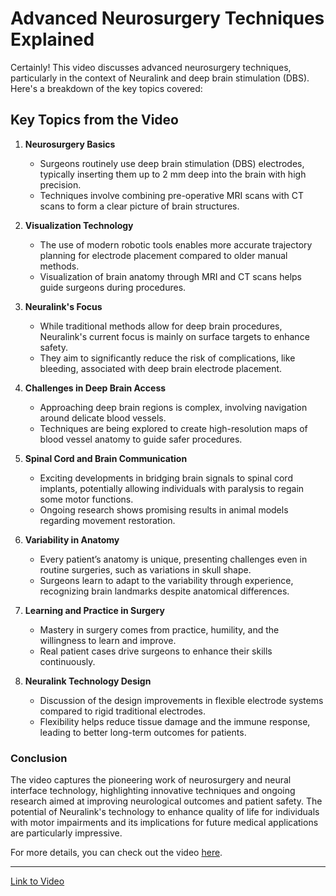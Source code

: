# Advanced Neurosurgery Techniques Explained

Certainly! This video discusses advanced neurosurgery techniques, particularly in the context of Neuralink and deep brain stimulation (DBS). Here's a breakdown of the key topics covered:

## Key Topics from the Video

1. **Neurosurgery Basics**
   - Surgeons routinely use deep brain stimulation (DBS) electrodes, typically inserting them up to 2 mm deep into the brain with high precision.
   - Techniques involve combining pre-operative MRI scans with CT scans to form a clear picture of brain structures.

2. **Visualization Technology**
   - The use of modern robotic tools enables more accurate trajectory planning for electrode placement compared to older manual methods.
   - Visualization of brain anatomy through MRI and CT scans helps guide surgeons during procedures.

3. **Neuralink's Focus**
   - While traditional methods allow for deep brain procedures, Neuralink's current focus is mainly on surface targets to enhance safety.
   - They aim to significantly reduce the risk of complications, like bleeding, associated with deep brain electrode placement.

4. **Challenges in Deep Brain Access**
   - Approaching deep brain regions is complex, involving navigation around delicate blood vessels.
   - Techniques are being explored to create high-resolution maps of blood vessel anatomy to guide safer procedures.

5. **Spinal Cord and Brain Communication**
   - Exciting developments in bridging brain signals to spinal cord implants, potentially allowing individuals with paralysis to regain some motor functions.
   - Ongoing research shows promising results in animal models regarding movement restoration.

6. **Variability in Anatomy**
   - Every patient’s anatomy is unique, presenting challenges even in routine surgeries, such as variations in skull shape.
   - Surgeons learn to adapt to the variability through experience, recognizing brain landmarks despite anatomical differences.

7. **Learning and Practice in Surgery**
   - Mastery in surgery comes from practice, humility, and the willingness to learn and improve.
   - Real patient cases drive surgeons to enhance their skills continuously.

8. **Neuralink Technology Design**
   - Discussion of the design improvements in flexible electrode systems compared to rigid traditional electrodes.
   - Flexibility helps reduce tissue damage and the immune response, leading to better long-term outcomes for patients.

### Conclusion
The video captures the pioneering work of neurosurgery and neural interface technology, highlighting innovative techniques and ongoing research aimed at improving neurological outcomes and patient safety. The potential of Neuralink's technology to enhance quality of life for individuals with motor impairments and its implications for future medical applications are particularly impressive.

For more details, you can check out the video [here](https://youtu.be/3w-iX1x5txE?si=5zh6IKj5dvZ2-rw1).

---

[Link to Video](https://youtu.be/3w-iX1x5txE?si=5zh6IKj5dvZ2-rw1)